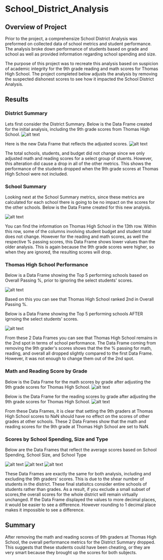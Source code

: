 # School_District_Analysis

## Overview of Project 
Prior to the project, a comprehensize School District Analysis was preformed on collected data of school metrics and student performance. The analysis broke down performance of students based on grade and school as well as provided information regarding school spending and size. 

The purpose of this project was to recreate this analysis based on suspicion of academic integrity for the 9th grade reading and math scores for Thomas High School. The project completed below adjusts the analysis by removing the suspected dishonest scores to see how it impacted the School District Analysis.

## Results

### District Summary
Lets first consider the District Summary. Below is the Data Frame created for the initial analysis, including the 9th grade scores from Thomas High School. 
![alt text](https://raw.githubusercontent.com/KitWilliams07/School_District_Analysis/main/Resources/old_district_analysis.png)

Here is the new Data Frame that reflects the adjusted scores. 
![alt text](https://raw.githubusercontent.com/KitWilliams07/School_District_Analysis/main/Resources/new_district_analysis.png)

The total schools, students, and budget did not change since we only adjusted math and reading scores for a select group of stuents. However, this alteration did cause a drop in all of the other metrics. This shows the performance of the students dropped when the 9th grade scores at Thomas High School were not included. 


### School Summary 
Looking next at the School Summary metrics, since these metrics are calculated for each school there is going to be no impact on the scores for the other schools. Below is the Data Frame created for this new analysis. 

![alt text](https://raw.githubusercontent.com/KitWilliams07/School_District_Analysis/main/Resources/school_summary.png)

You can find the information on Thomas High School in the 13th row. Within this row, some of the columns involving student budget and student total does not change. However for the reading and math scores, as well the respective % passing scores, this Data Frame shows lower values than the older analysis. This is again because the 9th grade scores were higher, so when they are ignored, the resulting scores will drop. 

### Thomas High School Performance

Below is a Data Frame showing the Top 5 performing schools based on Overall Passing %, prior to ignoring the select students' scores. 

![alt text](https://raw.githubusercontent.com/KitWilliams07/School_District_Analysis/main/Resources/old_thomas_performance.png)

Based on this you can see that Thomas High School ranked 2nd in Overall Passing %. 

Below is a Data Frame showing the Top 5 performing schools AFTER igrnoing the select students' scores. 

![alt text](https://raw.githubusercontent.com/KitWilliams07/School_District_Analysis/main/Resources/new_thomas_performance.png)

From these 2 Data Frames you can see that Thomas High School remains in the 2nd spot in terms of school performance. The Data Frame coming from removing the 9th grader's scores shows that the the % passing for math, reading, and overall all dropped slightly compared to the first Data Frame. However, it was not enough to change them out of the 2nd spot. 

### Math and Reading Score by Grade

Below is the Data Frame for the math scores by grade after adjusting the 9th grade scores for Thomas High School. 
![alt text](https://raw.githubusercontent.com/KitWilliams07/School_District_Analysis/main/Resources/math_score_by_grade.png)

Below is the Data Frame for the reading scores by grade after adjusting the 9th grade scores for Thomas High School. 
![alt text](https://raw.githubusercontent.com/KitWilliams07/School_District_Analysis/main/Resources/read_score_by_grade.png)


From these Data Frames, it is clear that setting the 9th graders at Thomas High School scores to NaN should have no effect on the scores of other grades at other schools. These 2 Data Frames show that the math and reading scores for the 9th grade at Thomas High School are set to NaN. 

### Scores by School Spending, Size and Type

Below are the Data Frames that reflect the average scores based on School Spending, School Size, and School Type 

![alt text](https://raw.githubusercontent.com/KitWilliams07/School_District_Analysis/main/Resources/school_spending.png)
![alt text](https://raw.githubusercontent.com/KitWilliams07/School_District_Analysis/main/Resources/school_size.png)
![alt text](https://raw.githubusercontent.com/KitWilliams07/School_District_Analysis/main/Resources/school_type.png)


These Data Frames are exactly the same for both analysis, including and excluding the 9th graders' scores. This is due to the shear number of students in the district. These final statisitcs consider entire schools of students rather than grades. As a result, if you exclude a small subset of scores,the overall scores for the whole district will remain virtually unchanged. If the Data Frame displayed the values to more decimal places, it would be easier to see a difference. However rounding to 1 decimal place makes it impossible to see a difference. 

## Summary 



After removing the math and reading scores of 9th graders at Thomas High School, the overall performance metrics for the District Summary dropped. This suggests that these students could have been cheating, or they are very smart because they brought up the scores for both subjects. 
